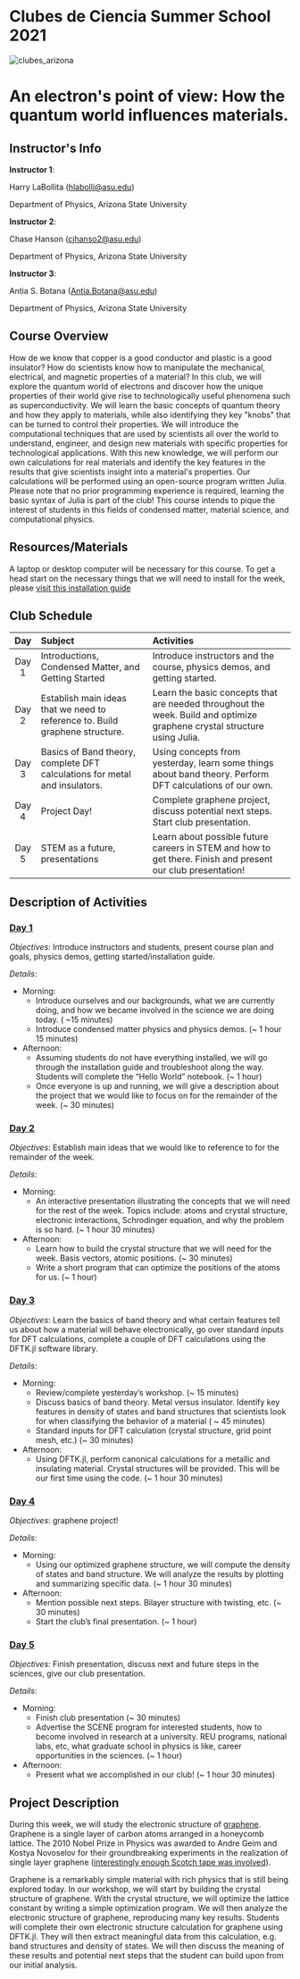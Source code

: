 # Clubes de Ciencia Summer School 2021

![clubes_arizona](img/clubes.png)

# An electron's point of view: How the quantum world influences materials.

## Instructor's Info

**Instructor 1**:

Harry LaBollita (<hlabolli@asu.edu>)

Department of Physics, Arizona State University

**Instructor 2**:

Chase Hanson (<cjhanso2@asu.edu>)

Department of Physics, Arizona State University


**Instructor 3**:

Antia S. Botana (<Antia.Botana@asu.edu>)

Department of Physics, Arizona State University


## Course Overview

How de we know that copper is a good conductor and plastic is a good insulator? How do scientists know how to manipulate the mechanical, electrical, and magnetic properties of a material? In this club, we will explore the quantum world of electrons and discover how the unique properties of their world give rise to technologically useful phenomena such as superconductivity. We will learn the basic concepts of quantum theory and how they apply to materials, while also identifying they key "knobs" that can be turned to control their properties. We will introduce the computational techniques that are used by scientists all over the world to understand, engineer, and design new materials with specific properties for technological applications. With this new knowledge, we will perform our own calculations for real materials and identify the key features in the results that give scientists insight into a material's properties. Our calculations will be performed using an open-source program written Julia. Please note that no prior programming experience is required, learning the basic syntax of Julia is part of the club! This course intends to pique the interest of students in this fields of condensed matter, material science, and computational physics.

## Resources/Materials

A laptop or desktop computer will be necessary for this course. To get a head start on the necessary things that we will need to install for the week, please [visit this installation guide](https://docs.google.com/document/u/0/d/1PnDlPSik45LADJd520Gzy4abgojxmO9gGSguv9IuT74/edit)

## Club Schedule 

| **Day** 			|	**Subject** 		| **Activities** |
|:-------------:|:-----------------------------|:--------------|
| Day 1                         | Introductions, Condensed Matter, and Getting Started | Introduce instructors and the course, physics demos, and getting started.|
| Day 2                         | Establish main ideas that we need to reference to. Build graphene structure. | Learn the basic concepts that are needed throughout the week. Build and optimize graphene crystal structure using Julia.|
| Day 3                         | Basics of Band theory, complete DFT calculations for metal and insulators. | Using concepts from yesterday, learn some things about band theory. Perform DFT calculations of our own.|
| Day 4                         | Project Day! | Complete graphene project, discuss potential next steps. Start club presentation.|
| Day 5                         | STEM as a future, presentations | Learn about possible future careers in STEM and how to get there. Finish and present our club presentation!|

## Description of Activities

### [Day 1](day1/)
*Objectives*: Introduce instructors and students, present course plan and goals, physics demos,    getting started/installation guide. 

*Details*:

 - Morning:
      - Introduce ourselves and our backgrounds, what we are currently doing, and how we became involved in the science we      are doing today. ( ~15 minutes)
      - Introduce condensed matter physics and physics demos. (~ 1 hour 15 minutes)
 - Afternoon:
      - Assuming students do not have everything installed, we will go through the installation guide and troubleshoot along the way. Students will complete the “Hello World” notebook. (~ 1 hour)
      - Once everyone is up and running, we will give a description about the project that we would like to focus on for the remainder of the week. (~ 30 minutes)

### [Day 2](day2/)
*Objectives*: Establish main ideas that we would like to reference to for the remainder of the week.

*Details*:

 - Morning:
      - An interactive presentation illustrating the concepts that we will need for the rest of the week. Topics include: atoms and crystal structure, electronic interactions, Schrodinger equation, and why the problem is so hard. (~ 1 hour 30 minutes)
 - Afternoon:
      - Learn how to build the crystal structure that we will need for the week. Basis vectors, atomic positions. (~ 30 minutes)
      - Write a short program that can optimize the positions of the atoms for us. (~ 1 hour)

### [Day 3](day3/)
*Objectives*: Learn the basics of band theory and what certain features tell us about how a material will behave electronically, go over standard inputs for DFT calculations, complete a couple of DFT calculations using the DFTK.jl software library.

*Details*:

 - Morning:
      - Review/complete yesterday’s workshop. (~ 15 minutes)
      - Discuss basics of band theory. Metal versus insulator. Identify key features in density of states and band structures that scientists look for when classifying the behavior of a material ( ~ 45 minutes)
      - Standard inputs for DFT calculation (crystal structure, grid point mesh, etc.) (~ 30 minutes)
 - Afternoon:
      - Using DFTK.jl, perform canonical calculations for a metallic and insulating material. Crystal structures will be provided. This will be our first time using the code. (~ 1 hour 30 minutes)

### [Day 4](day4/)
*Objectives*: graphene project!

*Details*:

 - Morning:
      - Using our optimized graphene structure, we will compute the density of states and band structure. We will analyze the results by plotting and summarizing specific data. (~ 1 hour 30 minutes)
 - Afternoon:
      - Mention possible next steps. Bilayer structure with twisting, etc. (~ 30 minutes)
      - Start the club’s final presentation. (~ 1 hour)
      
### [Day 5](day5/)
*Objectives*: Finish presentation, discuss next and future steps in the sciences, give our club presentation.

*Details*:

 - Morning:
      - Finish club presentation (~ 30 minutes)
      - Advertise the SCENE program for interested students, how to become involved in research at a university. REU programs, national labs, etc, what graduate school in physics is like, career opportunities in the sciences. (~ 1 hour)
 - Afternoon:
      - Present what we accomplished in our club! (~ 1 hour 30 minutes)

## Project Description 
During this week, we will study the electronic structure of [graphene](https://en.wikipedia.org/wiki/Graphene). Graphene is a single layer of carbon atoms arranged in a honeycomb lattice. The 2010 Nobel Prize in Physics was awarded to Andre Geim and Kostya Novoselov for their groundbreaking experiments in the realization of single layer graphene ([interestingly enough Scotch tape was involved](https://www.google.com/search?client=safari&rls=en&q=graphen+nobel+prize&ie=UTF-8&oe=UTF-8)).

Graphene is a remarkably simple material with rich physics that is still being explored today. In our workshop, we will start by building the crystal structure of graphene. With the crystal structure, we will optimize the lattice constant by writing a simple optimization program. We will then analyze the electronic structure of graphene, reproducing many key results. Students will complete their own electronic structure calculation for graphene using DFTK.jl. They will then extract meaningful data from this calculation, e.g. band structures and density of states. We will then discuss the meaning of these results and potential next steps that the student can build upon from our initial analysis.
